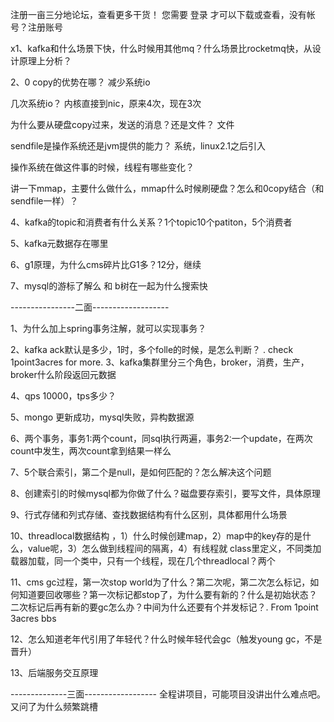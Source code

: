 

注册一亩三分地论坛，查看更多干货！
您需要 登录 才可以下载或查看，没有帐号？注册账号

x1、kafka和什么场景下快，什么时候用其他mq？什么场景比rocketmq快，从设计原理上分析？

2、0 copy的优势在哪？        减少系统io

几次系统io？        内核直接到nic，原来4次，现在3次

为什么要从硬盘copy过来，发送的消息？还是文件？  文件

sendfile是操作系统还是jvm提供的能力？    系统，linux2.1之后引入

操作系统在做这件事的时候，线程有哪些变化？

讲一下mmap，主要什么做什么，mmap什么时候刷硬盘？怎么和0copy结合（和sendfile一样）？

4、kafka的topic和消费者有什么关系？1个topic10个patiton，5个消费者

5、kafka元数据存在哪里

6、g1原理，为什么cms碎片比G1多？12分，继续

7、mysql的游标了解么 和 b树在一起为什么搜索快

----------------二面-------------------

1、为什么加上spring事务注解，就可以实现事务？

2、kafka ack默认是多少，1时，多个folle的时候，是怎么判断？
. check 1point3acres for more.
3、kafka集群里分三个角色，broker，消费，生产，broker什么阶段返回元数据

4、qps 10000，tps多少？

5、mongo 更新成功，mysql失败，异构数据源

6、两个事务，事务1:两个count，同sql执行两遍，事务2:一个update，在两次count中发生，两次count拿到结果一样么

7、5个联合索引，第二个是null，是如何匹配的？怎么解决这个问题

8、创建索引的时候mysql都为你做了什么？磁盘要存索引，要写文件，具体原理

9、行式存储和列式存储、查找数据结构有什么区别，具体都用什么场景

10、threadlocal数据结构 ，1）什么时候创建map，2）map中的key存的是什么，value呢，3）怎么做到线程间的隔离，4）有线程就 class里定义，不同类加载器加载，同一个类中，只有一个线程，现在几个threadlocal？两个

11、cms gc过程，第一次stop world为了什么？第二次呢，第二次怎么标记，如何知道要回收哪些？第一次标记都stop了，为什么要有新的？什么是初始状态？二次标记后再有新的要gc怎么办？中间为什么还要有个并发标记？. From 1point 3acres bbs

12、怎么知道老年代引用了年轻代？什么时候年轻代会gc（触发young gc，不是晋升）

13、后端服务交互原理

--------------三面------------------
全程讲项目，可能项目没讲出什么难点吧。又问了为什么频繁跳槽
